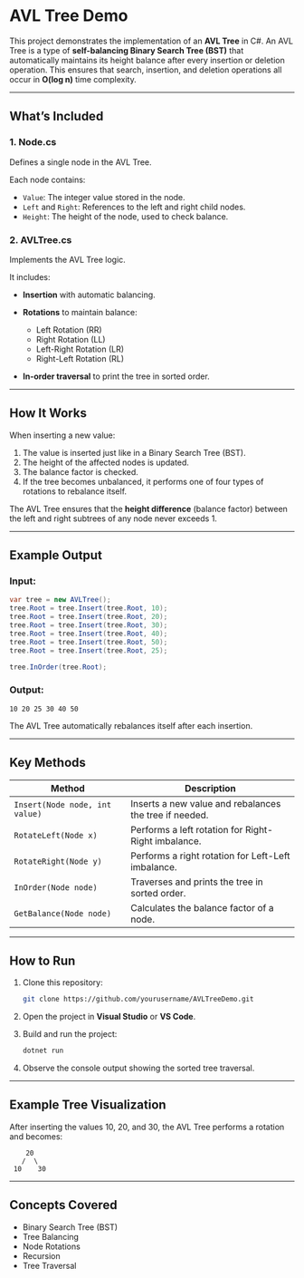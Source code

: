 # AVL Tree Demo

This project demonstrates the implementation of an **AVL Tree** in C#.
An AVL Tree is a type of **self-balancing Binary Search Tree (BST)** that automatically maintains its height balance after every insertion or deletion operation.
This ensures that search, insertion, and deletion operations all occur in **O(log n)** time complexity.

---

## What’s Included

### **1. Node.cs**

Defines a single node in the AVL Tree.

Each node contains:

* `Value`: The integer value stored in the node.
* `Left` and `Right`: References to the left and right child nodes.
* `Height`: The height of the node, used to check balance.

### **2. AVLTree.cs**

Implements the AVL Tree logic.

It includes:

* **Insertion** with automatic balancing.
* **Rotations** to maintain balance:

  * Left Rotation (RR)
  * Right Rotation (LL)
  * Left-Right Rotation (LR)
  * Right-Left Rotation (RL)
* **In-order traversal** to print the tree in sorted order.

---

## How It Works

When inserting a new value:

1. The value is inserted just like in a Binary Search Tree (BST).
2. The height of the affected nodes is updated.
3. The balance factor is checked.
4. If the tree becomes unbalanced, it performs one of four types of rotations to rebalance itself.

The AVL Tree ensures that the **height difference** (balance factor) between the left and right subtrees of any node never exceeds 1.

---

## Example Output

### Input:

```csharp
var tree = new AVLTree();
tree.Root = tree.Insert(tree.Root, 10);
tree.Root = tree.Insert(tree.Root, 20);
tree.Root = tree.Insert(tree.Root, 30);
tree.Root = tree.Insert(tree.Root, 40);
tree.Root = tree.Insert(tree.Root, 50);
tree.Root = tree.Insert(tree.Root, 25);

tree.InOrder(tree.Root);
```

### Output:

```
10 20 25 30 40 50
```

The AVL Tree automatically rebalances itself after each insertion.

---

## Key Methods

| Method                         | Description                                            |
| ------------------------------ | ------------------------------------------------------ |
| `Insert(Node node, int value)` | Inserts a new value and rebalances the tree if needed. |
| `RotateLeft(Node x)`           | Performs a left rotation for Right-Right imbalance.    |
| `RotateRight(Node y)`          | Performs a right rotation for Left-Left imbalance.     |
| `InOrder(Node node)`           | Traverses and prints the tree in sorted order.         |
| `GetBalance(Node node)`        | Calculates the balance factor of a node.               |

---

## How to Run

1. Clone this repository:

   ```bash
   git clone https://github.com/yourusername/AVLTreeDemo.git
   ```

2. Open the project in **Visual Studio** or **VS Code**.

3. Build and run the project:

   ```bash
   dotnet run
   ```

4. Observe the console output showing the sorted tree traversal.

---

## Example Tree Visualization

After inserting the values 10, 20, and 30, the AVL Tree performs a rotation and becomes:

```
    20
   /  \
 10    30
```

---

## Concepts Covered

* Binary Search Tree (BST)
* Tree Balancing
* Node Rotations
* Recursion
* Tree Traversal
